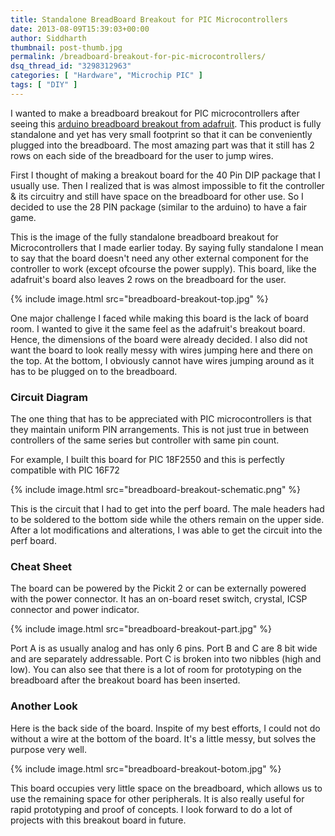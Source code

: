 ```yaml
---
title: Standalone BreadBoard Breakout for PIC Microcontrollers
date: 2013-08-09T15:39:03+00:00
author: Siddharth
thumbnail: post-thumb.jpg
permalink: /breadboard-breakout-for-pic-microcontrollers/
dsq_thread_id: "3298312963"
categories: [ "Hardware", "Microchip PIC" ]
tags: [ "DIY" ]
---
```


I wanted to make a breadboard breakout for PIC microcontrollers after seeing this [arduino breadboard breakout from adafruit](http://www.adafruit.com/products/91). This product is fully standalone and yet has very small footprint so that it can be conveniently plugged into the breadboard. The most amazing part was that it still has 2 rows on each side of the breadboard for the user to jump wires.

First I thought of making a breakout board for the 40 Pin DIP package that I usually use. Then I realized that is was almost impossible to fit the controller & its circuitry and still have space on the breadboard for other use. So I decided to use the 28 PIN package (similar to the arduino) to have a fair game.

This is the image of the fully standalone breadboard breakout for Microcontrollers that I made earlier today. By saying fully standalone I mean to say that the board doesn't need any other external component for the controller to work (except ofcourse the power supply). This board, like the adafruit's board also leaves 2 rows on the breadboard for the user.

{% include image.html src="breadboard-breakout-top.jpg" %}

One major challenge I faced while making this board is the lack of board room. I wanted to give it the same feel as the adafruit's breakout board. Hence, the dimensions of the board were already decided. I also did not want the board to look really messy with wires jumping here and there on the top. At the bottom, I obviously cannot have wires jumping around as it has to be plugged on to the breadboard.

### Circuit Diagram

The one thing that has to be appreciated with PIC microcontrollers is that they maintain uniform PIN arrangements. This is not just true in between controllers of the same series but controller with same pin count.

For example, I built this board for PIC 18F2550 and this is perfectly compatible with PIC 16F72

{% include image.html src="breadboard-breakout-schematic.png" %}

This is the circuit that I had to get into the perf board. The male headers had to be soldered to the bottom side while the others remain on the upper side. After a lot modifications and alterations, I was able to get the circuit into the perf board.

### Cheat Sheet

The board can be powered by the Pickit 2 or can be externally powered with the power connector. It has an on-board reset switch, crystal, ICSP connector and power indicator.

{% include image.html src="breadboard-breakout-part.jpg" %}

Port A is as usually analog and has only 6 pins. Port B and C are 8 bit wide and are separately addressable. Port C is broken into two nibbles (high and low). You can also see that there is a lot of room for prototyping on the breadboard after the breakout board has been inserted.

### Another Look

Here is the back side of the board. Inspite of my best efforts, I could not do without a wire at the bottom of the board. It's a little messy, but solves the purpose very well.

{% include image.html src="breadboard-breakout-botom.jpg" %}

This board occupies very little space on the breadboard, which allows us to use the remaining space for other peripherals. It is also really useful for rapid prototyping and proof of concepts. I look forward to do a lot of projects with this breakout board in future.